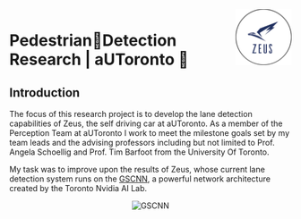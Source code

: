 <a href="https://github.com/MustafaKhan670093/Lane-And-Road-Detection-Research#lane-detection-research--autoronto-">
    <img src="Images/logo.png" alt="aUToronto" title="aUToronto" align="right" height="100" />
</a>

# Pedestrian🚶Detection Research | aUToronto 🚙

## Introduction

The focus of this research project is to develop the lane detection capabilities of Zeus, the self driving car at aUToronto. As a member of the Perception Team at aUToronto I work to meet the milestone goals set by my team leads and the advising professors including but not limited to Prof. Angela Schoellig and Prof. Tim Barfoot from the University Of Toronto.

My task was to improve upon the results of Zeus, whose current lane detection system runs on the [GSCNN](https://github.com/nv-tlabs/GSCNN), a powerful network architecture created by the Toronto Nvidia AI Lab. 

<p align="center">
  <img src="Images/gscnn-demo.gif" alt="GSCNN" title="GSCNN" height="300" />
</p>
